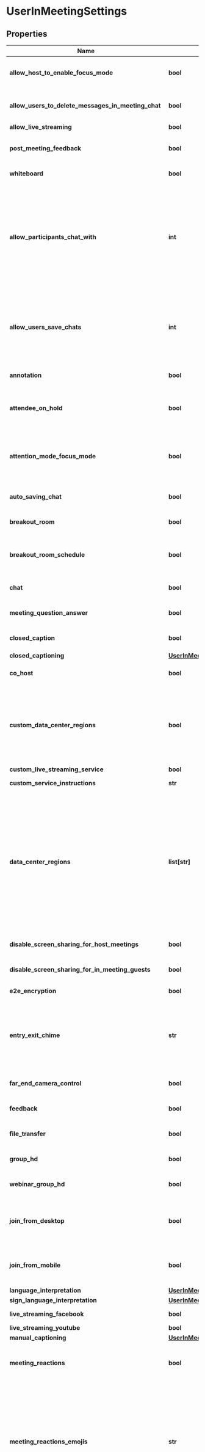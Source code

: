 # UserInMeetingSettings

## Properties
Name | Type | Description | Notes
------------ | ------------- | ------------- | -------------
**allow_host_to_enable_focus_mode** | **bool** | Whether the host can enable [**Focus Mode**](https://support.zoom.us/hc/en-us/articles/360061113751-Using-focus-mode) when scheduling a meeting. This value defaults to &#x60;null&#x60;. | [optional] 
**allow_users_to_delete_messages_in_meeting_chat** | **bool** | If the value of this field is set to &#x60;true&#x60;,  allow users to delete messages in the in-meeting chat.  | [optional] 
**allow_live_streaming** | **bool** | Allow livestreaming. | [optional] 
**post_meeting_feedback** | **bool** | Whether to display a thumbs up or thumbs down feedback survey at the end of each meeting. | [optional] 
**whiteboard** | **bool** | Whether to enable the [**Zoom Whiteboard**](https://support.zoom.us/hc/en-us/articles/4410916881421) feature. | [optional] 
**allow_participants_chat_with** | **int** | Who participants can chat with:  * &#x60;1&#x60; &amp;mdash; The participant cannot use chat.  * &#x60;2&#x60; &amp;mdash; The participant can chat with the host and co-hosts only.   * &#x60;3&#x60; &amp;mdash; The participant can chat with other participants publicly.  * &#x60;4&#x60; - The participant can chat with other participants publicly and privately.    **Note:** This setting is only available with client versions 5.7.3 and above. | [optional] 
**allow_users_save_chats** | **int** | How participants can save meeting chats:  * &#x60;1&#x60; &amp;mdash; Participants cannot save meeting chats.  * &#x60;2&#x60; &amp;mdash; Participants can only save host and co-host meeting chats.  * &#x60;3&#x60; &amp;mdash; Participants can save all meeting chats. | [optional] 
**annotation** | **bool** | Allow meeting participants to use the [annotation tools](https://support.zoom.us/hc/en-us/articles/115005706806). This value defaults to &#x60;false&#x60;. | [optional] [default to False]
**attendee_on_hold** | **bool** | Allow the host to put an attendee on hold. This value defaults to &#x60;false&#x60;. **This field has been deprecated and is no longer supported.** | [optional] [default to False]
**attention_mode_focus_mode** | **bool** | Whether the [**Focus Mode**](https://support.zoom.us/hc/en-us/articles/360061113751-Using-focus-mode) feature is enabled. When enabled, this feature only displays the host and co-hosts&#x27; video and profile pictures during a meeting.    This value defaults to &#x60;false&#x60;. | [optional] [default to False]
**auto_saving_chat** | **bool** | Automatically save all in-meeting chats. This value defaults to &#x60;false&#x60;. | [optional] [default to False]
**breakout_room** | **bool** | Allow the meeting host to split meeting participants into separate breakout rooms. | [optional] [default to False]
**breakout_room_schedule** | **bool** | Allow the host to assign participants to breakout rooms when scheduling. This feature is **only** available in version 4.5.0 or higher. | [optional] 
**chat** | **bool** | Enable chat during meeting for all participants. This value defaults to &#x60;false&#x60;. | [optional] [default to False]
**meeting_question_answer** | **bool** | Allow participants to ask questions for the host and participants to answer. | [optional] 
**closed_caption** | **bool** | Enable closed captions. This value defaults to &#x60;false&#x60;. | [optional] [default to False]
**closed_captioning** | [**UserInMeetingSettingsClosedCaptioning**](UserInMeetingSettingsClosedCaptioning.md) |  | [optional] 
**co_host** | **bool** | Allow the host to add co-hosts. This value defaults to &#x60;false&#x60;. | [optional] [default to False]
**custom_data_center_regions** | **bool** | Use custom [data center regions](https://support.zoom.us/hc/en-us/articles/360042411451-Selecting-data-center-regions-for-meetings-webinars):  * &#x60;true&#x60; &amp;mdash; Users can [select data center regions](https://support.zoom.us/hc/en-us/articles/360042411451-Selecting-data-center-regions-for-hosted-meetings-and-webinars) to use for hosting real-time meeting traffic. The data center regions can be provided in the &#x60;data_center_regions&#x60; field.  * &#x60;false&#x60; &amp;mdash; Only use the default data center regions. | [optional] 
**custom_live_streaming_service** | **bool** | Allow custom livestreaming. | [optional] 
**custom_service_instructions** | **str** | The custom livestreaming service instructions. | [optional] 
**data_center_regions** | **list[str]** | If the value of &#x60;custom_data_center_regions&#x60; is &#x60;true&#x60;, a comma-separated list of the following [data center regions](https://support.zoom.us/hc/en-us/articles/360059254691-Datacenter-abbreviation-list) to opt in to:  * &#x60;AU&#x60; &amp;mdash; Australia. * &#x60;LA&#x60; &amp;mdash; Latin America.  * &#x60;CA&#x60; &amp;mdash; Canada.  * &#x60;CN&#x60; &amp;mdash; China.  * &#x60;DE&#x60; &amp;mdash; Germany.  * &#x60;HK&#x60; &amp;mdash; Hong Kong SAR.  * &#x60;IN&#x60; &amp;mdash; India.  * &#x60;IE&#x60; &amp;mdash; Ireland.  * &#x60;TY&#x60; &amp;mdash; Japan.  * &#x60;MX&#x60; &amp;mdash; Mexico.  * &#x60;NL&#x60; &amp;mdash; Netherlands.  * &#x60;SG&#x60; &amp;mdash; Singapore.  * &#x60;US&#x60; &amp;mdash; United States. | [optional] 
**disable_screen_sharing_for_host_meetings** | **bool** | Enable the **Disable desktop screen sharing for meetings you host** setting. | [optional] 
**disable_screen_sharing_for_in_meeting_guests** | **bool** | Enable the **Disable screen sharing when guests are in the meeting** setting. | [optional] 
**e2e_encryption** | **bool** | Require [AES encryption](https://en.wikipedia.org/wiki/Advanced_Encryption_Standard) for meetings. | [optional] 
**entry_exit_chime** | **str** | When to play the meeting entry/exit sound notification:  * &#x60;host&#x60; &amp;mdash; Only when the host joins or leaves.  * &#x60;all&#x60; &amp;mdash; When any participant joins or leaves.  * &#x60;none&#x60; - Disable the entry/exit sound notification.   This value defaults to &#x60;all&#x60;. | [optional] [default to 'all']
**far_end_camera_control** | **bool** | Allow another user to take control of the user&#x27;s camera. This value defaults to &#x60;false&#x60;. | [optional] [default to False]
**feedback** | **bool** | Enable the [**Feedback to Zoom**](https://support.zoom.us/hc/en-us/articles/115005838023-Feedback-to-Zoom) setting. This value defaults to &#x60;false&#x60;. | [optional] [default to False]
**file_transfer** | **bool** | Indicates whether [in-meeting file transfer](https://support.zoom.us/hc/en-us/articles/209605493-In-meeting-file-transfer) setting has been enabled for the user or not. | [optional] 
**group_hd** | **bool** | Enable group HD video in Meeting. This value defaults to &#x60;false&#x60;. | [optional] [default to False]
**webinar_group_hd** | **bool** | Enable group HD video in Webinar. This value defaults to &#x60;false&#x60;. | [optional] [default to False]
**join_from_desktop** | **bool** | Allow participants to join a meeting directly from their desktop browser. Note that the meeting experience from the desktop browser is limited. | [optional] 
**join_from_mobile** | **bool** | Allow participants to join a meeting directly from their mobile browser. Note that the meeting experience from the mobile browser is limited. | [optional] 
**language_interpretation** | [**UserInMeetingSettingsLanguageInterpretation**](UserInMeetingSettingsLanguageInterpretation.md) |  | [optional] 
**sign_language_interpretation** | [**UserInMeetingSettingsSignLanguageInterpretation**](UserInMeetingSettingsSignLanguageInterpretation.md) |  | [optional] 
**live_streaming_facebook** | **bool** | Allow Facebook livestreaming. | [optional] 
**live_streaming_youtube** | **bool** | Allow YouTube livestreaming. | [optional] 
**manual_captioning** | [**UserInMeetingSettingsManualCaptioning**](UserInMeetingSettingsManualCaptioning.md) |  | [optional] 
**meeting_reactions** | **bool** | Whether meeting participants can [communicate using the emoji reactions](https://support.zoom.us/hc/en-us/articles/115001286183-Nonverbal-feedback-and-meeting-reactions) located in the **Reactions** menu in the meeting toolbar. | [optional] 
**meeting_reactions_emojis** | **str** | Choose from the following meeting reaction options: * &#x60;all&#x60; &amp;mdash; All emojis: Allow meeting participants to use any emoji available in Zoom chat as a reaction in a meeting. * &#x60;selected&#x60; &amp;mdash; Selected emojis: Allow meeting participants to use the 6 standard meeting reaction emojis: Clapping Hands, Thumbs Up, Heart, Tears of Joy, Open Mouth, Party Popper (Tada, Celebration)  | [optional] 
**allow_host_panelists_to_use_audible_clap** | **bool** | Whether to allow host and panelist to use audible clap. | [optional] 
**webinar_reactions** | **bool** | Set this field to true to use [webinar reactions](https://support.zoom.us/hc/en-us/articles/4803536268429). | [optional] 
**meeting_survey** | **bool** | Allow the host to present a survey to participants once a meeting has ended. This feature is only available in version 5.7.3 or higher. | [optional] 
**non_verbal_feedback** | **bool** | Enable the [**Non-verbal feedback**](https://support.zoom.us/hc/en-us/articles/115001286183-Nonverbal-feedback-and-meeting-reactions-) setting.  This value defaults to &#x60;false&#x60;. | [optional] [default to False]
**polling** | **bool** | Add polls to the meeting controls. This value defaults to &#x60;false&#x60;. | [optional] [default to False]
**private_chat** | **bool** | [Enable private chat](https://support.zoom.us/hc/en-us/articles/360060835932-Enabling-and-disabling-private-chat) between participants during meetings. This value defaults to &#x60;false&#x60;. | [optional] [default to False]
**record_play_voice** | **bool** | Let the user record and play their own voice. | [optional] 
**remote_control** | **bool** | Enable the [**Remote control**](https://support.zoom.us/hc/en-us/articles/201362673-Requesting-or-giving-remote-control) setting.  This value defaults to &#x60;false&#x60;. | [optional] [default to False]
**remote_support** | **bool** | Enable the [**Remote support**](https://support.zoom.us/hc/en-us/articles/360060951012-Enabling-remote-support) setting. This value defaults to &#x60;false&#x60;. | [optional] [default to False]
**request_permission_to_unmute_participants** | **bool** | Indicates whether the [**Request permission to unmute participants**](https://support.zoom.us/hc/en-us/articles/203435537-Muting-and-unmuting-participants-in-a-meeting#h_01EGK4XFWS1SJGZ71MYGKF7260) option has been enabled for the user or not. | [optional] 
**screen_sharing** | **bool** | Allow host and participants to share their screen or content during meetings  | [optional] 
**share_dual_camera** | **bool** | Allow the use of shared dual cameras. This value defaults to &#x60;false&#x60;. **This field is deprecated.** | [optional] [default to False]
**show_a_join_from_your_browser_link** | **bool** | Allow participants to join a meeting directly from their browser and bypass the Zoom application download process. This is useful for participants who cannot download, install, or run applications. Note that the meeting experience from the browser is limited. | [optional] 
**show_meeting_control_toolbar** | **bool** | Always display the [in-meeting controls](https://support.zoom.us/hc/en-us/articles/360021921032-Zoom-Room-meeting-controls-and-settings#h_01EQCC03TCPRC72VKXZ7W47FDX). | [optional] 
**slide_control** | **bool** | Whether the person sharing during a presentation can allow others to control the slide presentation. This feature is only available in version 5.8.3 or higher. | [optional] 
**virtual_background** | **bool** | Enable Virtual Backgrounds. This value defaults to &#x60;false&#x60;. | [optional] [default to False]
**virtual_background_settings** | [**UserInMeetingSettingsVirtualBackgroundSettings**](UserInMeetingSettingsVirtualBackgroundSettings.md) |  | [optional] 
**waiting_room** | **bool** | Enable the [**Waiting Room**](https://support.zoom.us/hc/en-us/articles/115000332726-Waiting-Room) feature. This value defaults to &#x60;false&#x60;. | [optional] [default to False]
**webinar_chat** | [**UserInMeetingSettingsWebinarChat**](UserInMeetingSettingsWebinarChat.md) |  | [optional] 
**webinar_live_streaming** | [**UserInMeetingSettingsWebinarLiveStreaming**](UserInMeetingSettingsWebinarLiveStreaming.md) |  | [optional] 
**meeting_polling** | [**UserInMeetingSettingsMeetingPolling**](UserInMeetingSettingsMeetingPolling.md) |  | [optional] 
**webinar_polling** | [**UserInMeetingSettingsWebinarPolling**](UserInMeetingSettingsWebinarPolling.md) |  | [optional] 
**webinar_survey** | **bool** | Allow the host to present surveys to attendees once a webinar has ended. | [optional] 
**who_can_share_screen** | **str** | Indicates who can share their screen or content during meetings. The value can be one of the following:      &#x60;host&#x60;: Only host can share the screen.     &#x60;all&#x60;: Both hosts and attendees can share their screen during meetings. For Webinar, the hosts and panelists can start screen sharing, but not the attendees.  | [optional] 
**who_can_share_screen_when_someone_is_sharing** | **str** | Indicates who is allowed to start sharing screen when someone else in the meeting is sharing their screen. The value can be one of the following:     &#x60;host&#x60;: Only a host can share the screen when someone else is sharing.     &#x60;all&#x60;: Anyone in the meeting is allowed to start sharing their screen when someone else is sharing. For Webinar, the hosts and panelists can start screen sharing, but not the attendees.  | [optional] 
**participants_share_simultaneously** | **str** | Indicates how many participants can share at the same time. The value can be one of the following:     &#x60;one&#x60;: Only one participant can share at a time .     &#x60;multiple&#x60;: Multiple participants can share simultaneously (dual monitors recommended). | [optional] 
**workplace_by_facebook** | **bool** | Allow Workplace by Facebook livestreaming. | [optional] 
**auto_answer** | **bool** | Allow the user to view and add contacts to the [**Auto-answer group in chat**](https://support.zoom.us/hc/en-us/articles/203736135-Auto-answering-invitations-to-meetings) feature. Calls from members of the **Auto Answer Group** will be automatically answered the user. | [optional] 
**allow_show_zoom_windows** | **bool** | Enable the [**Show Zoom windows during screen share**](https://support.zoom.us/hc/en-us/articles/360061383571-Showing-Zoom-windows-during-screen-share) feature. | [optional] 

[[Back to Model list]](../README.md#documentation-for-models) [[Back to API list]](../README.md#documentation-for-api-endpoints) [[Back to README]](../README.md)

